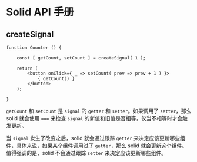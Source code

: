 # Solid API 手册

## createSignal

```react
function Counter () {

    const [ getCount, setCount ] = createSignal( 1 );
    
    return (
    	<button onClick={ _ => setCount( prev => prev + 1 ) }>
            { getCount() }
        </button>
    );

}
```

`getCount` 和 `setCount` 是 `signal` 的 `getter` 和 `setter`。如果调用了 `setter`，那么 solid 就会使用 `===` 来检查 `signal` 的新值和旧值是否相等，仅当不相等时才会触发更新。

当 `signal` 发生了改变之后，solid 就会通过跟踪 `getter` 来决定应该更新哪些组件，具体来说，如果某个组件调用过了 `getter`，那么 solid 就会更新这个组件。值得强调的是，solid 不会通过跟踪 `setter` 来决定应该更新哪些组件。